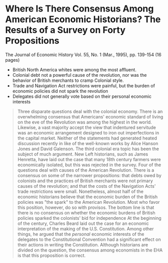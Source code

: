 # Where Is There Consensus Among American Economic Historians? The Results of a Survey on Forty Propositions

The Journal of Economic History
Vol. 55, No. 1 (Mar., 1995), pp. 139-154 (16 pages)

* British North America whites were among the most affluent.
* Colonial debt not a powerful cause of the revolution, nor was the behavior of British merchants to cramp Colonial style.
* Trade and Navigation Act restrictions were painful, but the burden of economic policies did not spark the revolution
* Delegates did not generally vote based on their personal economic interests

> Three disparate questions deal with the colonial economy. There is an overwhelming consensus that Americans' economic standard of living on the eve of the Revolution was among the highest in the world. Likewise, a vast majority accept the view that indentured servitude was an economic arrangement designed to iron out imperfections in the capital market. Neither of the statements had generated heated discussion recently in like of the well-known works by Alice Hanson Jones and David Galenson.
> The third colonial era topic has been the subject of much argument. New Left historians, such as James Henretta, have laid out the case that many 18th century farmers were economically isolated, but this was rejected in the survey.
> Four of the questions deal with causes of the American Revolution. There is a consensus on some of the narrower propositions: that debts owed by colonists and the practices of British merchants were not primary causes of the revolution; and that the costs of the Navigation Acts' trade restrictions were small. Nonetheless, almost half of the economic historians believe that the economic burden of the British policies was "the spark" to the American Revolution. Most who favor this position, however, do so with provisos. The bottom line is that there is no consensus on whether the economic burdens of British policies sparked the colonists' bid for independence
> At the beginning of the century, Charles Beard laid out the case for an economic interpretation of the making of the U.S. Constitution. Among other things, he argued that the _personal_ economic interests of the delegates to the Constitutional Convention had a significant effect on their actions in writing the Constitution. Although historians are divided on the question, the consensus among economists in the EHA is that this proposition is correct.
